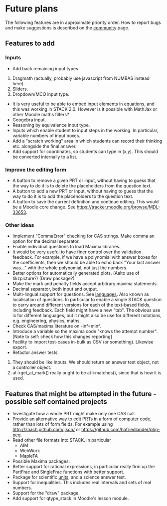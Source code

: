 # Future plans

The following features are in approximate priority order.  How to report bugs and make suggestions is described on the [community](../About/Community.md) page.

## Features to add ##

### Inputs ###

* Add back remaining input types
 1. Dragmath (actually, probably use javascript from NUMBAS instead here).
 2. Sliders.
 3. Dropdown/MCQ input type.
* It is very useful to be able to embed input elements in equations, and this was working in STACK 2.0. However is it possible with MathJax or other Moodle maths filters?
* Geogebra input.
* Reasoning by equivalence input type.
* Inputs which enable student to input steps in the working. In particular, variable numbers of input boxes.
* Add a "scratch working" area in which students can record their thinking etc. alongside the final answer.
* Add support for coordinates, so students can type in (x,y).  This should be converted internally to a list.

### Improve the editing form ###

* A button to remove a given PRT or input, without having to guess that the way to do it is to delete the placeholders from the question text.
* A button to add a new PRT or input, without having to guess that the way to do it is to add the placeholders to the question text.
* A button to save the current definition and continue editing. This would be a Moodle core change. See https://tracker.moodle.org/browse/MDL-33653.

### Other ideas ###

* Implement "CommaError" checking for CAS strings.  Make comma an option for the decimal separator.
* Enable individual questions to load Maxima libraries.
* It would be very useful to have finer control over the validation feedback. For example, if we have a polynomial with answer boxes for the coefficients, then we should be able to echo back "Your last answer was..." with the whole polynomial, not just the numbers.
* Better options for automatically generated plots.  (Aalto use of tikzpicture?)  (Draw package?)
* Make the mark and penalty fields accept arbitrary maxima statements.
* Decimal separator, both input and output.
* Multi-lingual support for questions.  See [languages](Languages.md).  Also known as localisation of questions.  In particular to enable a single STACK question to carry around different versions for each of the text-based fields, including feedback.  Each field might have a new "tab".  The obvious use is for different languages, but it might also be use for different notations, e.g. engineering, physics, maths.
* Check CAS/maxima literature on -inf=minf.
* Introduce a variable so the maxima code "knows the attempt number". [Note to self: check how this changes reporting]
* Facility to import test-cases in-bulk as CSV (or something). Likewise export.
* Refactor answer tests.
 1. They should be like inputs. We should return an answer test object, not a controller object.
 2. at->get_at_mark() really ought to be at->matches(), since that is how it is used.

## Features that might be attempted in the future - possible self contained projects ##

* Investigate how a whole PRT might make only one CAS call.
* Provide an alternative way to edit PRTs in a form of computer code, rather than lots of form fields. For example using http://zaach.github.com/jison/ or https://github.com/hafriedlander/php-peg. 
* Read other file formats into STACK.  In particular
  * AIM
  * WebWork
  * MapleTA
* Possible Maxima packages:
 * Better support for rational expressions, in particular really firm up the PartFrac and SingleFrac functions with better support.
 * Package for scientific [units](../Authoring/Units.md), and a science answer test.
 * Support for inequalities.  This includes real intervals and sets of real numbers.
 * Support for the "draw" package.
* Add support for qtype_stack in Moodle's lesson module.
